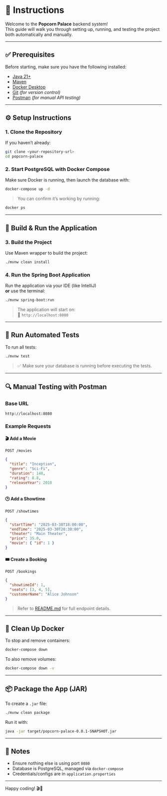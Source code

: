 # 📖 Instructions

Welcome to the **Popcorn Palace** backend system!  
This guide will walk you through setting up, running, and testing the project both automatically and manually.

---

## ✅ Prerequisites

Before starting, make sure you have the following installed:

- [Java 21+](https://www.oracle.com/java/technologies/downloads/)
- [Maven](https://maven.apache.org/)
- [Docker Desktop](https://www.docker.com/products/docker-desktop/)
- [Git](https://git-scm.com/) _(for version control)_
- [Postman](https://www.postman.com/) _(for manual API testing)_

---

## ⚙️ Setup Instructions

### 1. Clone the Repository

If you haven’t already:

```bash
git clone <your-repository-url>
cd popcorn-palace
```

### 2. Start PostgreSQL with Docker Compose

Make sure Docker is running, then launch the database with:

```bash
docker-compose up -d
```

> You can confirm it’s working by running:
```bash
docker ps
```

---

## 🚀 Build & Run the Application

### 3. Build the Project

Use Maven wrapper to build the project:

```bash
./mvnw clean install
```

### 4. Run the Spring Boot Application

Run the application via your IDE (like IntelliJ)  
**or** use the terminal:

```bash
./mvnw spring-boot:run
```

> The application will start on:  
> 🔗 `http://localhost:8080`

---

## 🧪 Run Automated Tests

To run all tests:

```bash
./mvnw test
```

> ✅ Make sure your database is running before executing the tests.

---

## 🔍 Manual Testing with Postman

### Base URL

```
http://localhost:8080
```

### Example Requests

#### 🎬 Add a Movie

`POST /movies`

```json
{
  "title": "Inception",
  "genre": "Sci-Fi",
  "duration": 148,
  "rating": 8.8,
  "releaseYear": 2010
}
```

#### 🕒 Add a Showtime

`POST /showtimes`

```json
{
  "startTime": "2025-03-30T18:00:00",
  "endTime": "2025-03-30T20:30:00",
  "theater": "Main Theater",
  "price": 35.0,
  "movie": { "id": 1 }
}
```

#### 🎟️ Create a Booking

`POST /bookings`

```json
{
  "showtimeId": 1,
  "seats": [3, 4, 5],
  "customerName": "Alice Johnson"
}
```

> Refer to [README.md](./README.md) for full endpoint details.

---

## 🧼 Clean Up Docker

To stop and remove containers:

```bash
docker-compose down
```

To also remove volumes:

```bash
docker-compose down -v
```

---

## 📦 Package the App (JAR)

To create a `.jar` file:

```bash
./mvnw clean package
```

Run it with:

```bash
java -jar target/popcorn-palace-0.0.1-SNAPSHOT.jar
```

---

## 📌 Notes

- Ensure nothing else is using port `8080`
- Database is PostgreSQL, managed via `docker-compose`
- Credentials/configs are in `application.properties`

---

Happy coding! 🎬🍿
